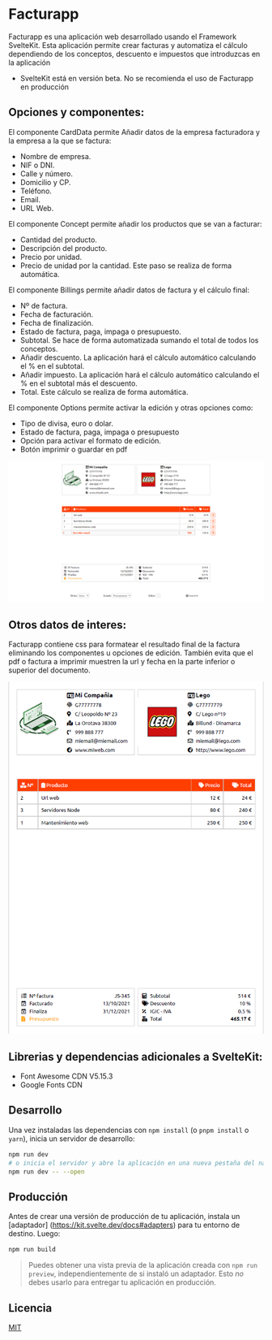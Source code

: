 # Facturapp

Facturapp es una aplicación web desarrollado usando el Framework SvelteKit. Esta aplicación permite crear facturas y automatiza el cálculo dependiendo de los conceptos, descuento e impuestos que introduzcas en la aplicación

- SvelteKit está en versión beta. No se recomienda el uso de Facturapp en producción

## Opciones y componentes:

El componente CardData permite Añadir datos de la empresa facturadora y la empresa a la que se factura:

- Nombre de empresa.
- NIF o DNI.
- Calle y número.
- Domicilio y CP.
- Teléfono.
- Email.
- URL Web.

El componente Concept permite añadir los productos que se van a facturar:

- Cantidad del producto.
- Descripción del producto.
- Precio por unidad.
- Precio de unidad por la cantidad. Este paso se realiza de forma automática.

El componente Billings permite añadir datos de factura y el cálculo final:

- Nº de factura.
- Fecha de facturación.
- Fecha de finalización.
- Estado de factura, paga, impaga o presupuesto.
- Subtotal. Se hace de forma automatizada sumando el total de todos los conceptos.
- Añadir descuento. La aplicación hará el cálculo automático calculando el % en el subtotal.
- Añadir impuesto. La aplicación hará el cálculo automático calculando el % en el subtotal más el descuento.
- Total. Este cálculo se realiza de forma automática.

El componente Options permite activar la edición y otras opciones como:

- Tipo de divisa, euro o dolar.
- Estado de factura, paga, impaga o presupuesto
- Opción para activar el formato de edición.
- Botón imprimir o guardar en pdf

<img src="/static/Ejemplo-editor-facturapp.png" alt="Facturapp"/>

## Otros datos de interes:

Facturapp contiene css para formatear el resultado final de la factura eliminando los componentes u opciones de edición. También evita que el pdf o factura a imprimir muestren la url y fecha en la parte inferior o superior del documento.

<img src="/static/Ejemplo-factura-final.png" alt="Facturapp"/>

## Librerias y dependencias adicionales a SvelteKit:

- Font Awesome CDN V5.15.3
- Google Fonts CDN

## Desarrollo

Una vez instaladas las dependencias con `npm install` (o `pnpm install` o `yarn`), inicia un servidor de desarrollo:

```bash
npm run dev
# o inicia el servidor y abre la aplicación en una nueva pestaña del navegador
npm run dev -- --open
```

## Producción

Antes de crear una versión de producción de tu aplicación, instala un [adaptador] (https://kit.svelte.dev/docs#adapters) para tu entorno de destino. Luego:

```bash
npm run build
```

> Puedes obtener una vista previa de la aplicación creada con `npm run preview`, independientemente de si instaló un adaptador. Esto _no_ debes usarlo para entregar tu aplicación en producción.

## Licencia

[MIT](LICENSE.md)